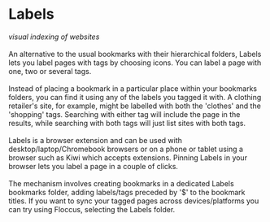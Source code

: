 # Labels
<i>visual indexing of websites</i><br><br>
An alternative to the usual bookmarks with their hierarchical folders, Labels lets you label pages with tags by choosing icons.
You can label a page with one, two or several tags.<br><br>
Instead of placing a bookmark in a particular place within your bookmarks folders, you can find it using any of the labels you tagged it with.
A clothing retailer's site, for example, might be labelled with both the 'clothes' and the 'shopping' tags. Searching with either tag will include the page in the results,
while searching with both tags will just list sites with both tags.<br><br>
Labels is a browser extension and can be used with desktop/laptop/Chromebook browsers or on a phone or tablet using a browser such as Kiwi which accepts extensions.
Pinning Labels in your browser lets you label a page in a couple of clicks.<br><br>
The mechanism involves creating bookmarks in a dedicated Labels bookmarks folder, adding labels/tags preceded by '$' to the bookmark titles.
If you want to sync your tagged pages across devices/platforms you can try using Floccus, selecting the Labels folder.
